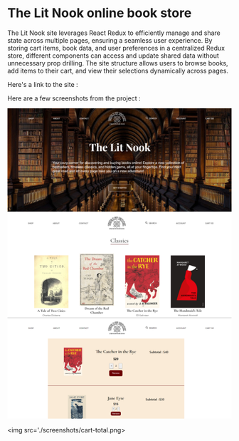 # The Lit Nook online book store

The Lit Nook site leverages React Redux to efficiently manage and share state across multiple pages, ensuring a seamless user experience. By storing cart items, book data, and user preferences in a centralized Redux store, different components can access and update shared data without unnecessary prop drilling. The site structure allows users to browse books, add items to their cart, and view their selections dynamically across pages.

Here's a link to the site : 

Here are a few screenshots from the project : 

<img src='./screenshots/homepage.png'>

<img src='./screenshots/booksection.png'>

<img src='./screenshots/cart.png'>

<img src='./screenshots/cart-total.png>